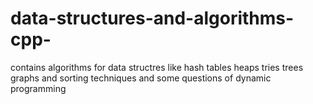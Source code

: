 # data-structures-and-algorithms-cpp-
contains algorithms for data structres like hash tables heaps tries trees graphs and sorting techniques and some questions of dynamic programming
